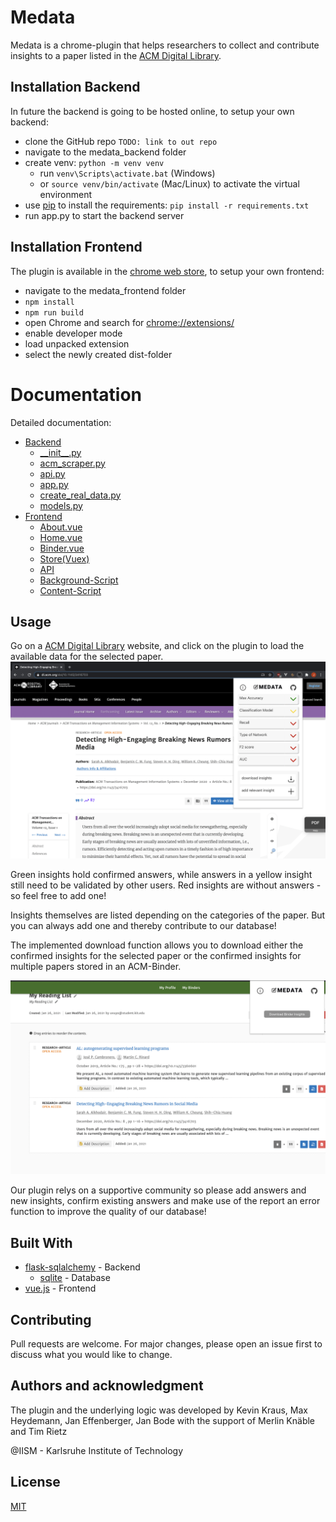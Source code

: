 # Medata 

Medata is a chrome-plugin that helps researchers to collect and contribute insights to a paper listed in the [ACM Digital Library](https://dl.acm.org/).

## Installation Backend

In future the backend is going to be hosted online, to setup your own backend:

* clone the GitHub repo ```TODO: link to out repo```
* navigate to the medata_backend folder
* create venv: ```python -m venv venv```
    * run ```venv\Scripts\activate.bat``` (Windows)
    * or ```source venv/bin/activate``` (Mac/Linux) to activate the virtual environment 
* use [pip](https://pip.pypa.io/en/stable/) to install the requirements: ```pip install -r requirements.txt```
* run app.py to start the backend server


## Installation Frontend

The plugin is available in the [chrome web store](https://chrome.google.com/webstore/category/extensions?hl=en), to setup your own frontend:

* navigate to the medata_frontend folder
* ```npm install```
* ```npm run build```
* open Chrome and search for [chrome://extensions/](chrome://extensions/)
* enable developer mode 
* load unpacked extension 
* select the newly created dist-folder 


# Documentation
Detailed documentation:

* [Backend](medata_backend/documentation_backend.md)
  * [__](medata_backend/docs/__init__.html)[init__.py](medata_backend/docs/__init__.html)
  * [acm_scraper.py](medata_backend/docs/acm_scraper.html)
  * [api.py](medata_backend/docs/api.html)
  * [app.py](medata_backend/docs/app.html)
  * [create_real_data.py](medata_backend/docs/create_real_data.html)
  * [models.py](medata_backend/docs/models.html)
* [Frontend](medata_plugin/documentation_frontend.md)
  * [About.vue](medata_plugin/src/docs/About.md)
  * [Home.vue](medata_plugin/src/docs/Home.md)
  * [Binder.vue](medata_plugin/src/docs/Binder.md)
  * [Store(Vuex)](medata_plugin/src/docs/Store.md)
  * [API](medata_plugin/src/docs/Api.md)
  * [Background-Script](medata_plugin/src/docs/Background.md)
  * [Content-Script](medata_plugin/src/docs/Content-Script.md)


## Usage
Go on a [ACM Digital Library](https://dl.acm.org/) website, and click on the plugin to load the available data for the selected paper.
![main](medata_backend/example_pictures/main.png)

Green insights hold confirmed answers, while answers in a yellow insight still need to be validated by other users. Red insights are without answers - so feel free to add one!

Insights themselves are listed depending on the categories of the paper. But you can always add one and thereby contribute to our database!

The implemented download function allows you to download either the confirmed insights for the selected paper or 
the confirmed insights for multiple papers stored in an ACM-Binder.  

![download_binder](medata_backend/example_pictures/download_binder.png)

Our plugin relys on a supportive community so please add answers and new insights, confirm existing answers and make use of the report an error function to improve the quality of our database!

## Built With

* [flask-sqlalchemy](https://flask-sqlalchemy.palletsprojects.com/en/2.x/#) - Backend
  * [sqlite](https://www.sqlite.org/index.html)  - Database
* [vue.js](https://vuejs.org/) - Frontend


## Contributing
Pull requests are welcome. For major changes, please open an issue first to discuss what you would like to change.

## Authors and acknowledgment
The plugin and the underlying logic was developed by
Kevin Kraus, Max Heydemann, Jan Effenberger, Jan Bode with the support of Merlin Knäble and Tim Rietz 

@IISM - Karlsruhe Institute of Technology

## License
[MIT](LICENSE.md)